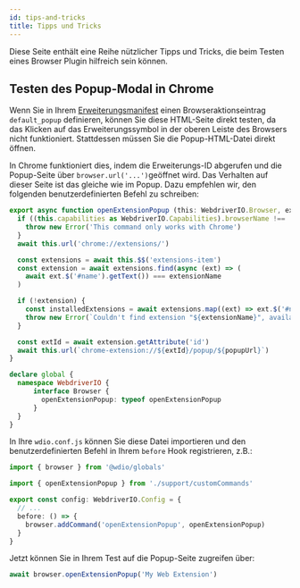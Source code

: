 ```yaml
---
id: tips-and-tricks
title: Tipps und Tricks
---
```


Diese Seite enthält eine Reihe nützlicher Tipps und Tricks, die beim Testen eines Browser Plugin hilfreich sein können.

## Testen des Popup-Modal in Chrome

Wenn Sie in Ihrem [Erweiterungsmanifest](https://developer.mozilla.org/en-US/docs/Mozilla/Add-ons/WebExtensions/manifest.json/browser_action) einen Browseraktionseintrag `default_popup` definieren, können Sie diese HTML-Seite direkt testen, da das Klicken auf das Erweiterungssymbol in der oberen Leiste des Browsers nicht funktioniert. Stattdessen müssen Sie die Popup-HTML-Datei direkt öffnen.

In Chrome funktioniert dies, indem die Erweiterungs-ID abgerufen und die Popup-Seite über `browser.url('...')`geöffnet wird. Das Verhalten auf dieser Seite ist das gleiche wie im Popup. Dazu empfehlen wir, den folgenden benutzerdefinierten Befehl zu schreiben:

```ts customCommand.ts
export async function openExtensionPopup (this: WebdriverIO.Browser, extensionName: string, popupUrl = 'index.html') {
  if ((this.capabilities as WebdriverIO.Capabilities).browserName !== 'chrome') {
    throw new Error('This command only works with Chrome')
  }
  await this.url('chrome://extensions/')

  const extensions = await this.$$('extensions-item')
  const extension = await extensions.find(async (ext) => (
    await ext.$('#name').getText()) === extensionName
  )

  if (!extension) {
    const installedExtensions = await extensions.map((ext) => ext.$('#name').getText())
    throw new Error(`Couldn't find extension "${extensionName}", available installed extensions are "${installedExtensions.join('", "')}"`)
  }

  const extId = await extension.getAttribute('id')
  await this.url(`chrome-extension://${extId}/popup/${popupUrl}`)
}

declare global {
  namespace WebdriverIO {
      interface Browser {
        openExtensionPopup: typeof openExtensionPopup
      }
  }
}
```

In Ihre `wdio.conf.js` können Sie diese Datei importieren und den benutzerdefinierten Befehl in Ihrem `before` Hook registrieren, z.B.:

```ts wdio.conf.ts
import { browser } from '@wdio/globals'

import { openExtensionPopup } from './support/customCommands'

export const config: WebdriverIO.Config = {
  // ...
  before: () => {
    browser.addCommand('openExtensionPopup', openExtensionPopup)
  }
}
```

Jetzt können Sie in Ihrem Test auf die Popup-Seite zugreifen über:

```ts
await browser.openExtensionPopup('My Web Extension')
```
